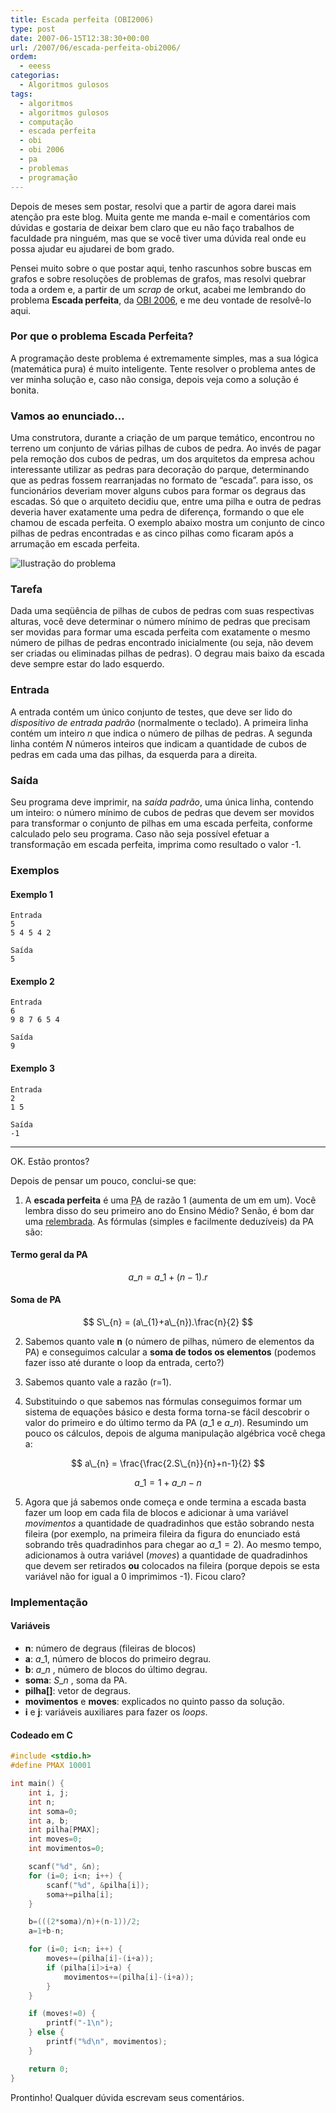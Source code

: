 ```yaml
---
title: Escada perfeita (OBI2006)
type: post
date: 2007-06-15T12:38:30+00:00
url: /2007/06/escada-perfeita-obi2006/
ordem:
  - eeess
categorias:
  - Algoritmos gulosos
tags:
  - algoritmos
  - algoritmos gulosos
  - computação
  - escada perfeita
  - obi
  - obi 2006
  - pa
  - problemas
  - programação
---
```


Depois de meses sem postar, resolvi que a partir de agora darei mais atenção pra este blog. Muita gente me manda e-mail e comentários com dúvidas e gostaria de deixar bem claro que eu não faço trabalhos de faculdade pra ninguém, mas que se você tiver uma dúvida real onde eu possa ajudar eu ajudarei de bom grado.

Pensei muito sobre o que postar aqui, tenho rascunhos sobre buscas em grafos e sobre resoluções de problemas de grafos, mas resolvi quebrar toda a ordem e, a partir de um _scrap_ de orkut, acabei me lembrando do problema **Escada perfeita**, da [OBI 2006][1], e me deu vontade de resolvê-lo aqui.

### Por que o problema Escada Perfeita?

A programação deste problema é extremamente simples, mas a sua lógica (matemática pura) é muito inteligente. Tente resolver o problema antes de ver minha solução e, caso não consiga, depois veja como a solução é bonita.

### Vamos ao enunciado…

Uma construtora, durante a criação de um parque temático, encontrou no terreno um conjunto de várias pilhas de cubos de pedra. Ao invés de pagar pela remoção dos cubos de pedras, um dos arquitetos da empresa achou interessante utilizar as pedras para decoração do parque, determinando que as pedras fossem rearranjadas no formato de “escada”. para isso, os funcionários deveriam mover alguns cubos para formar os degraus das escadas. Só que o arquiteto decidiu que, entre uma pilha e outra de pedras deveria haver exatamente uma pedra de diferença, formando o que ele chamou de escada perfeita. O exemplo abaixo mostra um conjunto de cinco pilhas de pedras encontradas e as cinco pilhas como ficaram após a arrumação em escada perfeita.

![Ilustração do problema](/wp-content/uploads/2007/06/ilustraescada1.gif)

### Tarefa

Dada uma seqüência de pilhas de cubos de pedras com suas respectivas alturas, você deve determinar o número mínimo de pedras que precisam ser movidas para formar uma escada perfeita com exatamente o mesmo número de pilhas de pedras encontrado inicialmente (ou seja, não devem ser criadas ou eliminadas pilhas de pedras). O degrau mais baixo da escada deve sempre estar do lado esquerdo.

### Entrada

A entrada contém um único conjunto de testes, que deve ser lido do _dispositivo de entrada padrão_ (normalmente o teclado). A primeira linha contém um inteiro _n_ que indica o número de pilhas de pedras. A segunda linha contém _N_ números inteiros que indicam a quantidade de cubos de pedras em cada uma das pilhas, da esquerda para a direita.

### Saída

Seu programa deve imprimir, na _saída padrão_, uma única linha, contendo um inteiro: o número mínimo de cubos de pedras que devem ser movidos para transformar o conjunto de pilhas em uma escada perfeita, conforme calculado pelo seu programa. Caso não seja possível efetuar a transformação em escada perfeita, imprima como resultado o valor -1.

### Exemplos

#### Exemplo 1

```
Entrada
5
5 4 5 4 2

Saída
5
```

#### Exemplo 2

```
Entrada
6
9 8 7 6 5 4

Saída
9
```

#### Exemplo 3

```
Entrada
2
1 5

Saída
-1
```

---

OK. Estão prontos?

Depois de pensar um pouco, conclui-se que:

1. A **escada perfeita** é uma <acronym title="Progressão aritmética">PA</acronym> de razão 1 (aumenta de um em um). Você lembra disso do seu primeiro ano do Ensino Médio? Senão, é bom dar uma [relembrada][3]. As fórmulas (simples e facilmente deduzíveis) da PA são:

#### Termo geral da PA

$$
a\_{n} = a\_{1} + (n-1).r
$$

#### Soma de PA

$$
S\_{n} = (a\_{1}+a\_{n}).\frac{n}{2}
$$

2. Sabemos quanto vale **n** (o número de pilhas, número de elementos da PA) e conseguimos calcular a **soma de todos os elementos** (podemos fazer isso até durante o loop da entrada, certo?)

3. Sabemos quanto vale a razão (r=1).

4. Substituindo o que sabemos nas fórmulas conseguimos formar um sistema de equações básico e desta forma torna-se fácil descobrir o valor do primeiro e do último termo da PA ($a\_{1}$ e $a\_{n}$). Resumindo um pouco os cálculos, depois de alguma manipulação algébrica você chega a:

$$
a\_{n} = \frac{\frac{2.S\_{n}}{n}+n-1}{2}
$$

$$
a\_{1} = 1 + a\_{n} - n
$$

5. Agora que já sabemos onde começa e onde termina a escada basta fazer um loop em cada fila de blocos e adicionar à uma variável _movimentos_ a quantidade de quadradinhos que estão sobrando nesta fileira (por exemplo, na primeira fileira da figura do enunciado está sobrando três quadradinhos para chegar ao $a\_{1}=2$). Ao mesmo tempo, adicionamos à outra variável (_moves_) a quantidade de quadradinhos que devem ser retirados **ou** colocados na fileira (porque depois se esta variável não for igual a 0 imprimimos -1). Ficou claro?

### Implementação

#### Variáveis

- **n**: número de degraus (fileiras de blocos)
- **a**: $a\_{1}$, número de blocos do primeiro degrau.
- **b**: $a\_{n}$ , número de blocos do último degrau.
- **soma**: $S\_{n}$ , soma da PA.
- **pilha[]**: vetor de degraus.
- **movimentos** e **moves**: explicados no quinto passo da solução.
- **i** e **j**: variáveis auxiliares para fazer os _loops_.

#### Codeado em C

```c
#include <stdio.h>
#define PMAX 10001

int main() {
    int i, j;
    int n;
    int soma=0;
    int a, b;
    int pilha[PMAX];
    int moves=0;
    int movimentos=0;

    scanf("%d", &n);
    for (i=0; i<n; i++) {
        scanf("%d", &pilha[i]);
        soma+=pilha[i];
    }

    b=(((2*soma)/n)+(n-1))/2;
    a=1+b-n;

    for (i=0; i<n; i++) {
        moves+=(pilha[i]-(i+a));
        if (pilha[i]>i+a) {
            movimentos+=(pilha[i]-(i+a));
        }
    }

    if (moves!=0) {
        printf("-1\n");
    } else {
        printf("%d\n", movimentos);
    }

    return 0;
}
```

Prontinho! Qualquer dúvida escrevam seus comentários.

[1]: http://olimpiada.ic.unicamp.br
[3]: http://pt.wikipedia.org/wiki/Progress%C3%A3o_aritm%C3%A9tica

